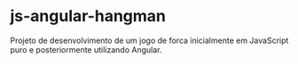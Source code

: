 # js-angular-hangman
Projeto de desenvolvimento de um jogo de forca  inicialmente em JavaScript puro e posteriormente utilizando Angular.
